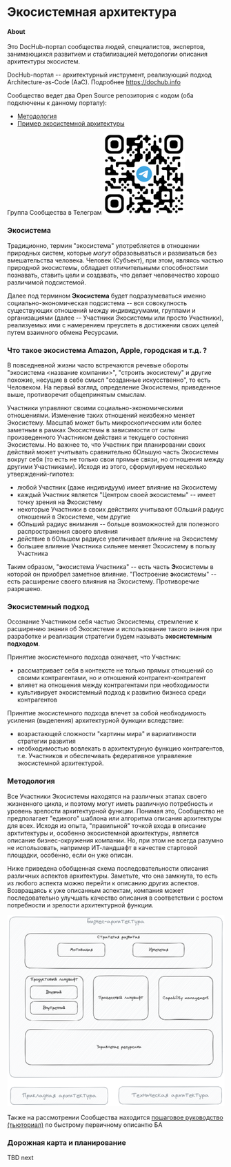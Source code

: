 # Экосистемная архитектура

#### About
Это DocHub-портал сообщества людей, специалистов, экспертов, занимающихся развитием и стабилизацией методологии описания архитектуры экосистем.

DocHub-портал -- архитектурный инструмент, реализующий подход Architecture-as-Code (AaC). Подробнее https://dochub.info 

Сообщество ведет два Open Source репозитория с кодом (оба подключены к данному порталу):
* [Методология](https://github.com/altershaman/eco_methodology)
* [Пример экосистемной архитектуры](https://github.com/altershaman/eco_architecture)

Группа Сообщества в Телеграм
![Tg QR](tg_qr.png)

### Экосистема

Традиционно, термин "экосистема" употребляется в отношении природных систем, которые *могут* образовываться и развиваться без вмешательства человека. Человек (Субъект), при этом, являясь частью природной экосистемы, обладает отличительными способностями познавать, ставить цели и создавать, что делает человечество хорошо различимой подсистемой.

Далее под термином **Экосистема** будет подразумеваться именно социально-экономическая подсистема -- вся совокупность существующих отношений между индивидуумами, группами и организациями (далее -- Участники Экосистемы или просто Участники), реализуемых ими с намерением преуспеть в достижении своих целей путем взаимного обмена Ресурсами.

### Что такое экосистема Amazon, Apple, городская и т.д. ?

В повседневной жизни часто встречаются речевые обороты "экосистема <название компании>", "строить экосистему" и другие похожие, несущие в себе смысл "созданные искусственно", то есть Человеком. На первый взгляд, определение Экосистемы, приведенное выше, противоречит общепринятым смыслам.

Участники управляют своими социально-экономическими отношениями. Изменение таких отношений неизбежно меняет Экосистему. Масштаб может быть микроскопическим или более заметным в рамках Экосистемы в зависимости от силы произведенного Участником действия и текущего состояния Экосистемы. Но важнее то, что Участник при планировании своих действий может учитывать сравнительно бОльшую часть Экосистемы вокруг себя (то есть не только свои прямые связи, но отношения между другими Участниками). Исходя из этого, сформулируем несколько утверждений-гипотез:

* любой Участник (даже индивидуум) имеет влияние на Экосистему
* каждый Участник является "Центром своей **э**косистемы" -- имеет точку зрения на **Э**косистему
* некоторые Участники в своих действиях учитывают бОльший радиус отношений в Экосистеме, чем другие
* бОльший радиус внимания -- больше возможностей для полезного распространения своего влияния
* действие в бОльшем радиусе увеличивает влияние на Экосистему
* большее влияние Участника сильнее меняет Экосистему в пользу Участника

Таким образом, "**э**косистема Участника" -- есть часть **Э**косистемы в которой он приобрел заметное влияние. "Построение **э**косистемы" -- есть расширение своего влияния на Экосистему. Противоречие разрешено.

### Экосистемный подход

Осознание Участником себя частью Экосистемы, стремление к расширению знания об Экосистеме и использование такого знания при разработке и реализации стратегии будем называть **экосистемным подходом**.

Принятие экосистемного подхода означает, что Участник: 
* рассматривает себя в контексте не только прямых отношений со своими контрагентами, но и отношений контрагент-контрагент
* влияет на отношения между контрагентами при необходимости
* культивирует экосистемный подход к развитию бизнеса среди контрагентов

Принятие экосистемного подхода влечет за собой необходимость усиления (выделения) архитектурной функции вследствие:
* возрастающей сложности "картины мира" и вариативности стратегии развития
* необходимостью вовлекать в архитектурную функцию контрагентов, т.е. Участников и обеспечивать федеративное управление экосистемной архитектурой.

### Методология
Все Участники Экосистемы находятся на различных этапах своего жизненного цикла, и поэтому могут иметь различную потребность и уровень зрелости архитектурной функции. Понимая это, Сообщество не предполагает "единого" шаблона или алгоритма описания архитектуры для всех. Исходя из опыта, "правильной" точкой входа в описание архтитектуры и, особенно экосистемной архитектуры, является описание бизнес-окружения компании. Но, при этом не всегда разумно не использовать, например ИТ-ландшафт в качестве стартовой площадки, особенно, если он уже описан.

Ниже приведена обобщенная схема последовательности описания различных аспектов архитектуры.  Заметьте, что она замкнута, то есть из любого аспекта можно перейти к описанию других аспектов. Возвращаясь к уже описанным аспектам, компания может последовательно улучшать качество описания в соответствии с ростом потребности и зрелости архитектурной функции.

![](ea_aspects.png)


Также на рассмотрении Сообщества находится [пошаговое руководство (тьюториал)](/docs/ba_tutorial) по быстрому первичному описантю БА

### Дорожная карта и планирование
TBD next



